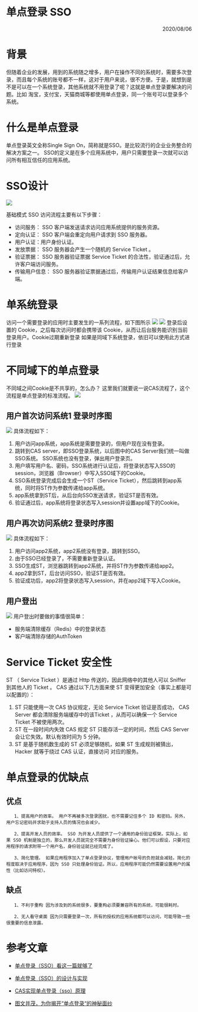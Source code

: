 单点登录 SSO
==========
 <div style="text-align: right">  2020/08/06 </div>

 # 背景

 但随着企业的发展，用到的系统随之增多，用户在操作不同的系统时，需要多次登录，而且每个系统的账号都不一样，这对于用户来说，很不方便。于是，就想到是不是可以在一个系统登录，其他系统就不用登录了呢？这就是单点登录要解决的问题。比如 淘宝，支付宝，天猫商城等都使用单点登录，同一个账号可以登录多个系统。

 # 什么是单点登录 
 单点登录英文全称Single Sign On，简称就是SSO。是比较流行的企业业务整合的解决方案之一。 SSO的定义是在多个应用系统中，用户只需要登录一次就可以访问所有相互信任的应用系统。

 # SSO设计
![](../image/sso/单点登录设计模型.png)

基础模式 SSO 访问流程主要有以下步骤：
* 访问服务： SSO 客户端发送请求访问应用系统提供的服务资源。
* 定向认证： SSO 客户端会重定向用户请求到 SSO 服务器。
* 用户认证：用户身份认证。
* 发放票据： SSO 服务器会产生一个随机的 Service Ticket 。
* 验证票据： SSO 服务器验证票据 Service Ticket 的合法性，验证通过后，允许客户端访问服务。
* 传输用户信息： SSO 服务器验证票据通过后，传输用户认证结果信息给客户端。

 # 单系统登录
 访问一个需要登录的应用时主要发生的一系列流程，如下图所示
 ![](../image/sso/单系统登录.gif)
 ![](../image/sso/单系统.jpg)
 登录后设置的 Cookie，之后每次访问时都会携带该 Cookie，从而让后台服务能识别当前登录用户。Cookie过期重新登录
 如果是同域下系统登录，依旧可以使用此方式进行登录

 # 不同域下的单点登录
 不同域之间Cookie是不共享的，怎么办？
 这里我们就要说一说CAS流程了，这个流程是单点登录的标准流程。
 ![](.../../../image/sso/单点登录.gif)

 ## 用户首次访问系统1 登录时序图

 ![](.../../../image/sso/多系统单点登录首次.jpg)
 具体流程如下：

1. 用户访问app系统，app系统是需要登录的，但用户现在没有登录。
2. 跳转到CAS server，即SSO登录系统，以后图中的CAS Server我们统一叫做SSO系统。 SSO系统也没有登录，弹出用户登录页。
3. 用户填写用户名、密码，SSO系统进行认证后，将登录状态写入SSO的session，浏览器（Browser）中写入SSO域下的Cookie。
4. SSO系统登录完成后会生成一个ST（Service Ticket），然后跳转到app系统，同时将ST作为参数传递给app系统。
5. app系统拿到ST后，从后台向SSO发送请求，验证ST是否有效。
6. 验证通过后，app系统将登录状态写入session并设置app域下的Cookie。
 ## 用户再次访问系统2 登录时序图
  ![](.../../../image/sso/多系统单点登录第二次.jpg)
 具体流程如下：
1. 用户访问app2系统，app2系统没有登录，跳转到SSO。
2. 由于SSO已经登录了，不需要重新登录认证。
3. SSO生成ST，浏览器跳转到app2系统，并将ST作为参数传递给app2。
4. app2拿到ST，后台访问SSO，验证ST是否有效。
5. 验证成功后，app2将登录状态写入session，并在app2域下写入Cookie。
## 用户登出
![](../image/sso/sso-logout.png)
用户登出时要做的事情很简单：

* 服务端清除缓存（Redis）中的登录状态
* 客户端清除存储的AuthToken
  
# Service Ticket 安全性
ST （ Service Ticket ）是通过 Http 传送的，因此网络中的其他人可以 Sniffer 到其他人的 Ticket 。 CAS 通过以下几方面来使 ST 变得更加安全（事实上都是可以配置的）：
1. ST 只能使用一次
CAS 协议规定，无论 Service Ticket 验证是否成功， CAS Server 都会清除服务端缓存中的该Ticket ，从而可以确保一个 Service Ticket 不被使用两次。
2. ST 在一段时间内失效
CAS 规定 ST 只能存活一定的时间，然后 CAS Server 会让它失效。默认有效时间为 5 分钟。
3. ST 是基于随机数生成的
ST 必须足够随机，如果 ST 生成规则被猜出， Hacker 就等于绕过 CAS 认证，直接访问 对应的服务。

# 单点登录的优缺点

## 优点
       1、提高用户的效率。 用户不再被多次登录困扰，也不需要记住多个 ID 和密码。另外，用户忘记密码并求助于支持人员的情况也会减少。

       2、提高开发人员的效率。 SSO 为开发人员提供了一个通用的身份验证框架。实际上，如果 SSO 机制是独立的，那么开发人员就完全不需要为身份验证操心。他们可以假设，只要对应用程序的请求附带一个用户名，身份验证就已经完成了。

       3、简化管理。 如果应用程序加入了单点登录协议，管理用户帐号的负担就会减轻。简化的程度取决于应用程序，因为 SSO 只处理身份验证。所以，应用程序可能仍然需要设置用户的属性（比如访问特权）。

## 缺点
       1、不利于重构 因为涉及到的系统很多，要重构必须要兼容所有的系统，可能很耗时。

       2、无人看守桌面 因为只需要登录一次，所有的授权的应用系统都可以访问，可能导致一些很重要的信息泄露。

 # 参考文章
 * [单点登录（SSO）看这一篇就够了
](https://developer.aliyun.com/article/636281)

* [单点登录（SSO）的设计与实现](https://ken.io/note/sso-design-implement)
* [CAS实现单点登录（sso）原理
](https://juejin.im/post/6844904155161559048)
* [图文并茂，为你揭开“单点登录“的神秘面纱
](https://www.zoo.team/article/sso)
